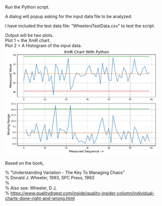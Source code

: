 Run the Python script.    
  
A dialog will popup asking for the input data file to be analyzed.    
  
I have included the test data file: "WheelersTestData.csv" to test the script.  
   
Output will be two plots.  
Plot 1 = the XmR chart.  
Plot 2 = A Histogram of the input data.  
![Image](https://github.com/Hagtronics/statistics-scripts/blob/main/Figure_1.png)
    
Based on the book,  
  
% "Understanding Variation - The Key To Managing Chaos"  
% Donald J. Wheeler, 1993, SPC Press, 1993  
%  
% Also see: Wheeler, D J,  
% https://www.qualitydigest.com/inside/quality-insider-column/individual-charts-done-right-and-wrong.html  
  
